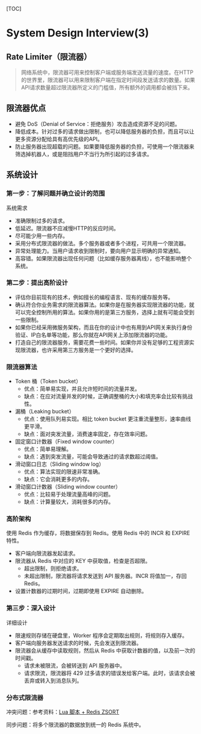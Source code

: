 [TOC]

# System Design Interview(3)

## Rate Limiter（限流器）

> 网络系统中，限流器可用来控制客户端或服务端发送流量的速度。在HTTP的世界里，限流器可以用来限制客户端在指定时间段发送请求的数量。如果API请求数量超过限流器所定义的门槛值，所有额外的调用都会被挡下来。

## 限流器优点

- 避免 DoS（Denial of Service：拒绝服务）攻击造成资源不足的问题。
- 降低成本。针对过多的请求做出限制，也可以降低服务器的负担，而且可以让更多资源分配给具有高优先级的API。
- 防止服务器出现超载的问题。如果要降低服务器的负担，可使用一个限流器来筛选掉机器人，或是阻挡用户不当行为所引起的过多请求。

## 系统设计

### 第一步：了解问题并确立设计的范围

系统需求

- 准确限制过多的请求。
- 低延迟。限流器不应减慢HTTP的反应时间。
- 尽可能少用一些内存。
- 采用分布式限流器的做法。多个服务器或者多个进程，可共用一个限流器。
- 异常处理能力。当用户请求收到限制时，要向用户显示明确的异常通知。
- 高容错。如果限流器出现任何问题（比如缓存服务器离线），也不能影响整个系统。

###  第二步：提出高阶设计

- 评估你目前现有的技术，例如擅长的编程语言、现有的缓存服务等。
- 确认符合你业务需求的限流器算法。如果你是在服务器实现限流器的功能，就可以完全控制所用的算法。如果你用的是第三方服务，选择上就有可能会受到一些限制。
- 如果你已经采用微服务架构，而且在你的设计中也有用到API网关来执行身份验证、IP白名单等功能，那么你就在API网关上添加限流器的功能。
- 打造自己的限流器服务，需要花费一些时间。如果你并没有足够的工程资源实现限流器，也许采用第三方服务是一个更好的选择。

### 限流器算法

- Token 桶（Token bucket）
  - 优点：简单易实现，并且允许短时间的流量并发。
  - 缺点：在应对流量并发的时候，正确调整桶的大小和填充率会比较有挑战性。
- 漏桶（Leaking bucket）
  - 优点：使用队列易实现。相比 token bucket 更注重流量整形，速率曲线更平滑。
  - 缺点：面对突发流量，消费速率固定，存在效率问题。
- 固定窗口计数器（Fixed window counter）
  - 优点：简单易理解。
  - 缺点：遇到突发流量，可能会导致通过的请求数超过阈值。
- 滑动窗口日志（Sliding window log）
  - 优点：算法实现的限速非常准确。
  - 缺点：它会消耗更多的内存。
- 滑动窗口计数器（Sliding window counter）
  - 优点：比较易于处理流量高峰的问题。
  - 缺点：计算量较大，消耗很多的内存。

### 高阶架构

使用 Redis 作为缓存，将数据保存到 Redis。使用 Redis 中的 INCR 和 EXPIRE 特性。

- 客户端向限流器发起请求。
- 限流器从 Redis 中对应的 KEY 中获取值，检查是否超限。
  - 超出限制，则拒绝请求。
  - 未超出限制，限流器将请求发送到 API 服务器。INCR 将值加一，存回 Redis。
- 设置计数器的过期时间，过期即使用 EXPIRE 自动删除。

### 第三步：深入设计

详细设计

- 限速规则存储在硬盘里，Worker 程序会定期取出规则，将规则存入缓存。
- 客户端向服务器发送请求的时候，先会发送到限流器。
- 限流器会从缓存中读取规则，然后从 Redis 中获取计数器的值，以及前一次的时间戳。
  - 请求未被限流，会被转送到 API 服务器中。
  - 请求限流，限流器将 429 过多请求的错误发给客户端。此时，该请求会被丢弃或转入到消息队列。

### 分布式限流器

冲突问题：参考资料：[Lua 脚本 + Redis ZSORT](https://engineering.classdojo.com/blog/2015/02/06/rolling-rate-limiter/)

同步问题：将多个限流器的数据放到统一的 Redis 系统中。

